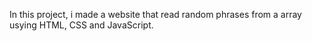 In this project, i made a website that read random phrases from a array usying
HTML, CSS and JavaScript.
